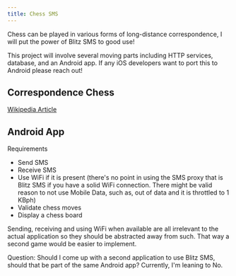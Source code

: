 ```yaml
---
title: Chess SMS
---
```


<!-- TODO update blitz sms post with links "stay tuned" -->

Chess can be played in various forms of long-distance correspondence, I will put the power of Blitz SMS to good use!

This project will involve several moving parts including HTTP services, database, and an Android app. If any iOS developers want to port this to Android please reach out!

## Correspondence Chess

[Wikipedia Article](https://en.wikipedia.org/wiki/Correspondence_chess)

## Android App

Requirements

- Send SMS
- Receive SMS
- Use WiFi if it is present (there's no point in using the SMS proxy that is Blitz SMS if you have a solid WiFi connection. There might be valid reason to not use Mobile Data, such as, out of data and it is throttled to 1 KBph)
- Validate chess moves
- Display a chess board

Sending, receiving and using WiFi when available are all irrelevant to the actual application so they should be abstracted away from such. That way a second game would be easier to implement.

Question: Should I come up with a second application to use Blitz SMS, should that be part of the same Android app? Currently, I'm leaning to No.
